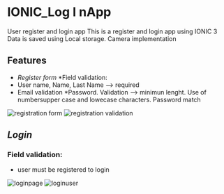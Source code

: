 # IONIC_Log I nApp
User register and login app
This is a register and login app using IONIC 3 Data is saved using Local storage.
Camera implementation
## Features
* _Register form_ 
*Field validation: 
* User name, Name, Last Name --> required 
* Email validation
*Password. Validation --> minimun lenght. Use of numbersupper case and lowecase characters. Password match


![registration form](https://user-images.githubusercontent.com/35041156/47259785-7a6c1a80-d474-11e8-9db6-40e4eefaa448.png)
![registration validation](https://user-images.githubusercontent.com/35041156/47259788-7b04b100-d474-11e8-9d44-4612ddd3269e.png)

## _Login_ 
### Field validation: 
* user must be registered to login

![loginpage](https://user-images.githubusercontent.com/35041156/47259786-7b04b100-d474-11e8-9cac-d7fda753a45c.png)
![loginuser](https://user-images.githubusercontent.com/35041156/47259787-7b04b100-d474-11e8-8334-329ba8f61098.png)

